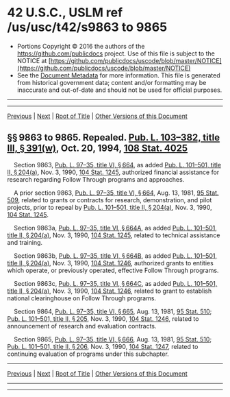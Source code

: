 ---
---

# 42 U.S.C., USLM ref /us/usc/t42/s9863 to 9865

* Portions Copyright © 2016 the authors of the https://github.com/publicdocs project.
  Use of this file is subject to the NOTICE at [https://github.com/publicdocs/uscode/blob/master/NOTICE](https://github.com/publicdocs/uscode/blob/master/NOTICE)
* See the [Document Metadata](././../../../../../..//README.md) for more information.
  This file is generated from historical government data; content and/or formatting may be inaccurate and out-of-date and should not be used for official purposes.

----------
----------

[Previous](./../../../../../..//us/usc/t42/ch105/schIII/ptII/m__us_usc_t42_ch105_schIII_ptII.md) | [Next](./../../../../../..//us/usc/t42/ch105/schIII/ptIII/m__us_usc_t42_ch105_schIII_ptIII.md) | [Root of Title](./../../../../../../) | [Other Versions of this Document](https://publicdocs.github.io/go/links?ns=uslm&ref=%2Fus%2Fusc%2Ft42%2Fs9863+to+9865)

## §§ 9863 to 9865. Repealed. [Pub. L. 103–382, title III, § 391(w)][/us/pl/103/382/s391/w], Oct. 20, 1994, [108 Stat. 4025][/us/stat/108/4025]

    Section 9863, [Pub. L. 97–35, title VI, § 664][/us/pl/97/35/s664], as added [Pub. L. 101–501, title II, § 204(a)][/us/pl/101/501/s204/a], Nov. 3, 1990, [104 Stat. 1245][/us/stat/104/1245], authorized financial assistance for research regarding Follow Through programs and approaches.

    A prior section 9863, [Pub. L. 97–35, title VI, § 664][/us/pl/97/35/s664], Aug. 13, 1981, [95 Stat. 509][/us/stat/95/509], related to grants or contracts for research, demonstration, and pilot projects, prior to repeal by [Pub. L. 101–501, title II, § 204(a)][/us/pl/101/501/s204/a], Nov. 3, 1990, [104 Stat. 1245][/us/stat/104/1245].

    Section 9863a, [Pub. L. 97–35, title VI, § 664A][/us/pl/97/35/s664A], as added [Pub. L. 101–501, title II, § 204(a)][/us/pl/101/501/s204/a], Nov. 3, 1990, [104 Stat. 1245][/us/stat/104/1245], related to technical assistance and training.

    Section 9863b, [Pub. L. 97–35, title VI, § 664B][/us/pl/97/35/s664B], as added [Pub. L. 101–501, title II, § 204(a)][/us/pl/101/501/s204/a], Nov. 3, 1990, [104 Stat. 1246][/us/stat/104/1246], authorized grants to entities which operate, or previously operated, effective Follow Through programs.

    Section 9863c, [Pub. L. 97–35, title VI, § 664C][/us/pl/97/35/s664C], as added [Pub. L. 101–501, title II, § 204(a)][/us/pl/101/501/s204/a], Nov. 3, 1990, [104 Stat. 1246][/us/stat/104/1246], related to grant to establish national clearinghouse on Follow Through programs.

    Section 9864, [Pub. L. 97–35, title VI, § 665][/us/pl/97/35/s665], Aug. 13, 1981, [95 Stat. 510][/us/stat/95/510]; [Pub. L. 101–501, title II, § 205][/us/pl/101/501/s205], Nov. 3, 1990, [104 Stat. 1246][/us/stat/104/1246], related to announcement of research and evaluation contracts.

    Section 9865, [Pub. L. 97–35, title VI, § 666][/us/pl/97/35/s666], Aug. 13, 1981, [95 Stat. 510][/us/stat/95/510]; [Pub. L. 101–501, title II, § 206][/us/pl/101/501/s206], Nov. 3, 1990, [104 Stat. 1247][/us/stat/104/1247], related to continuing evaluation of programs under this subchapter.

----------

[Previous](./../../../../../..//us/usc/t42/ch105/schIII/ptII/m__us_usc_t42_ch105_schIII_ptII.md) | [Next](./../../../../../..//us/usc/t42/ch105/schIII/ptIII/m__us_usc_t42_ch105_schIII_ptIII.md) | [Root of Title](./../../../../../../) | [Other Versions of this Document](https://publicdocs.github.io/go/links?ns=uslm&ref=%2Fus%2Fusc%2Ft42%2Fs9863+to+9865)

----------
----------

[/us/pl/103/382/s391/w]: https://publicdocs.github.io/go/links?ns=uslm&ref=%2Fus%2Fpl%2F103%2F382%2Fs391%2Fw
[/us/stat/108/4025]: https://publicdocs.github.io/go/links?ns=uslm&ref=%2Fus%2Fstat%2F108%2F4025
[/us/pl/97/35/s664]: https://publicdocs.github.io/go/links?ns=uslm&ref=%2Fus%2Fpl%2F97%2F35%2Fs664
[/us/pl/101/501/s204/a]: https://publicdocs.github.io/go/links?ns=uslm&ref=%2Fus%2Fpl%2F101%2F501%2Fs204%2Fa
[/us/stat/104/1245]: https://publicdocs.github.io/go/links?ns=uslm&ref=%2Fus%2Fstat%2F104%2F1245
[/us/pl/97/35/s664]: https://publicdocs.github.io/go/links?ns=uslm&ref=%2Fus%2Fpl%2F97%2F35%2Fs664
[/us/stat/95/509]: https://publicdocs.github.io/go/links?ns=uslm&ref=%2Fus%2Fstat%2F95%2F509
[/us/pl/101/501/s204/a]: https://publicdocs.github.io/go/links?ns=uslm&ref=%2Fus%2Fpl%2F101%2F501%2Fs204%2Fa
[/us/stat/104/1245]: https://publicdocs.github.io/go/links?ns=uslm&ref=%2Fus%2Fstat%2F104%2F1245
[/us/pl/97/35/s664A]: https://publicdocs.github.io/go/links?ns=uslm&ref=%2Fus%2Fpl%2F97%2F35%2Fs664A
[/us/pl/101/501/s204/a]: https://publicdocs.github.io/go/links?ns=uslm&ref=%2Fus%2Fpl%2F101%2F501%2Fs204%2Fa
[/us/stat/104/1245]: https://publicdocs.github.io/go/links?ns=uslm&ref=%2Fus%2Fstat%2F104%2F1245
[/us/pl/97/35/s664B]: https://publicdocs.github.io/go/links?ns=uslm&ref=%2Fus%2Fpl%2F97%2F35%2Fs664B
[/us/pl/101/501/s204/a]: https://publicdocs.github.io/go/links?ns=uslm&ref=%2Fus%2Fpl%2F101%2F501%2Fs204%2Fa
[/us/stat/104/1246]: https://publicdocs.github.io/go/links?ns=uslm&ref=%2Fus%2Fstat%2F104%2F1246
[/us/pl/97/35/s664C]: https://publicdocs.github.io/go/links?ns=uslm&ref=%2Fus%2Fpl%2F97%2F35%2Fs664C
[/us/pl/101/501/s204/a]: https://publicdocs.github.io/go/links?ns=uslm&ref=%2Fus%2Fpl%2F101%2F501%2Fs204%2Fa
[/us/stat/104/1246]: https://publicdocs.github.io/go/links?ns=uslm&ref=%2Fus%2Fstat%2F104%2F1246
[/us/pl/97/35/s665]: https://publicdocs.github.io/go/links?ns=uslm&ref=%2Fus%2Fpl%2F97%2F35%2Fs665
[/us/stat/95/510]: https://publicdocs.github.io/go/links?ns=uslm&ref=%2Fus%2Fstat%2F95%2F510
[/us/pl/101/501/s205]: https://publicdocs.github.io/go/links?ns=uslm&ref=%2Fus%2Fpl%2F101%2F501%2Fs205
[/us/stat/104/1246]: https://publicdocs.github.io/go/links?ns=uslm&ref=%2Fus%2Fstat%2F104%2F1246
[/us/pl/97/35/s666]: https://publicdocs.github.io/go/links?ns=uslm&ref=%2Fus%2Fpl%2F97%2F35%2Fs666
[/us/stat/95/510]: https://publicdocs.github.io/go/links?ns=uslm&ref=%2Fus%2Fstat%2F95%2F510
[/us/pl/101/501/s206]: https://publicdocs.github.io/go/links?ns=uslm&ref=%2Fus%2Fpl%2F101%2F501%2Fs206
[/us/stat/104/1247]: https://publicdocs.github.io/go/links?ns=uslm&ref=%2Fus%2Fstat%2F104%2F1247


